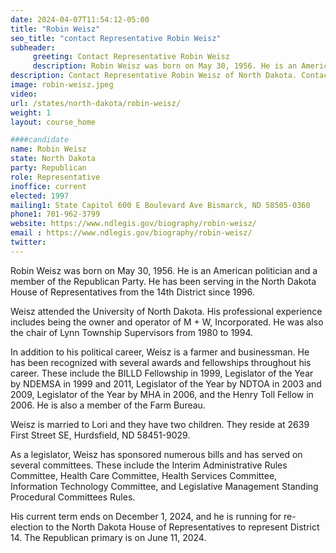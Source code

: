 ```yaml
---
date: 2024-04-07T11:54:12-05:00
title: "Robin Weisz"
seo_title: "contact Representative Robin Weisz"
subheader:
     greeting: Contact Representative Robin Weisz
     description: Robin Weisz was born on May 30, 1956. He is an American politician and a member of the Republican Party. He has been serving in the North Dakota House of Representatives from the 14th District since 1996.
description: Contact Representative Robin Weisz of North Dakota. Contact information for Robin Weisz includes email address, phone number, and mailing address.
image: robin-weisz.jpeg
video:
url: /states/north-dakota/robin-weisz/
weight: 1
layout: course_home

####candidate
name: Robin Weisz
state: North Dakota
party: Republican
role: Representative
inoffice: current
elected: 1997
mailing1: State Capitol 600 E Boulevard Ave Bismarck, ND 58505-0360
phone1: 701-962-3799
website: https://www.ndlegis.gov/biography/robin-weisz/
email : https://www.ndlegis.gov/biography/robin-weisz/
twitter: 
---
```

Robin Weisz was born on May 30, 1956. He is an American politician and a member of the Republican Party. He has been serving in the North Dakota House of Representatives from the 14th District since 1996.

Weisz attended the University of North Dakota. His professional experience includes being the owner and operator of M + W, Incorporated. He was also the chair of Lynn Township Supervisors from 1980 to 1994.

In addition to his political career, Weisz is a farmer and businessman. He has been recognized with several awards and fellowships throughout his career. These include the BILLD Fellowship in 1999, Legislator of the Year by NDEMSA in 1999 and 2011, Legislator of the Year by NDTOA in 2003 and 2009, Legislator of the Year by MHA in 2006, and the Henry Toll Fellow in 2006. He is also a member of the Farm Bureau.

Weisz is married to Lori and they have two children. They reside at 2639 First Street SE, Hurdsfield, ND 58451-9029.

As a legislator, Weisz has sponsored numerous bills and has served on several committees. These include the Interim Administrative Rules Committee, Health Care Committee, Health Services Committee, Information Technology Committee, and Legislative Management Standing Procedural Committees Rules.

His current term ends on December 1, 2024, and he is running for re-election to the North Dakota House of Representatives to represent District 14. The Republican primary is on June 11, 2024.

